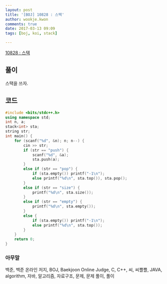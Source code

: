 ```yaml
---
layout: post
title: '[BOJ] 10828 : 스택'
author: wookje.kwon
comments: true
date: 2017-03-13 09:09
tags: [boj, koi, stack]

---
```


[10828 : 스택](https://www.acmicpc.net/problem/10828)

## 풀이

스택을 쓰자.  

## 코드

```cpp
#include <bits/stdc++.h>
using namespace std;
int n, a;
stack<int> sta;
string str;
int main() {
	for (scanf("%d", &n); n; n--) {
		cin >> str;
		if (str == "push") {
			scanf("%d", &a);
			sta.push(a);
		}
		else if (str == "pop") {
			if (sta.empty()) printf("-1\n");
			else printf("%d\n", sta.top()), sta.pop();
		}
		else if (str == "size") {
			printf("%d\n", sta.size());
		}
		else if (str == "empty") {
			printf("%d\n", sta.empty());
		}
		else {
			if (sta.empty()) printf("-1\n");
			else printf("%d\n", sta.top());
		}
	}
	return 0;
}
```

### 아무말  
백준, 백준 온라인 저지, BOJ, Baekjoon Online Judge, C, C++, 씨, 씨쁠쁠, JAVA, algorithm, 자바, 알고리즘, 자료구조, 문제, 문제 풀이, 풀이